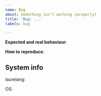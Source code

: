 ```yaml
---
name: Bug
about: Something isn't working (properly)
title: 'Bug: ...'
labels: bug

---
```


**Expected and real behaviour**: 

**How to reproduce**: 

## System info

laurelang: 
<!-- Version or latest commit system was built at -->

OS: 
<!-- Example: Mac OS Monterey -->
